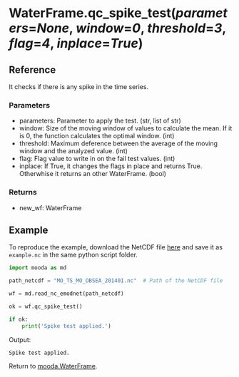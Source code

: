 # WaterFrame.qc_spike_test(*parameters*=*None*, *window*=*0*, *threshold*=*3*, *flag*=*4*, *inplace*=*True*)

## Reference

It checks if there is any spike in the time series.

### Parameters

* parameters: Parameter to apply the test. (str, list of str)
* window: Size of the moving window of values to calculate the mean. If it is 0, the function calculates the optimal window. (int)
* threshold: Maximum deference between the average of the moving window and the analyzed value. (int)
* flag: Flag value to write in on the fail test values. (int)
* inplace: If True, it changes the flags in place and returns True. Otherwhise it returns an other WaterFrame. (bool)

### Returns

* new_wf: WaterFrame

## Example

To reproduce the example, download the NetCDF file [here](http://data.emso.eu/files/emso/obsea/mo/ts/MO_TS_MO_OBSEA.nc) and save it as `example.nc` in the same python script folder.

```python
import mooda as md

path_netcdf = "MO_TS_MO_OBSEA_201401.nc"  # Path of the NetCDF file

wf = md.read_nc_emodnet(path_netcdf)

ok = wf.qc_spike_test()

if ok:
    print('Spike test applied.')
```

Output:

```shell
Spike test applied.
```

Return to [mooda.WaterFrame](../waterframe.md).
